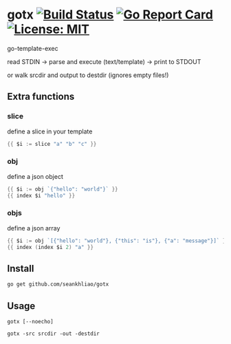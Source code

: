 # gotx [![Build Status][1]][2] [![Go Report Card][3]][4] [![License: MIT][5]][6]
[1]: https://img.shields.io/travis/seankhliao/gotx.svg?style=flat-square
[2]: https://travis-ci.org/seankhliao/gotx
[3]: https://goreportcard.com/badge/github.com/seankhliao/gotx?style=flat-square
[4]: https://goreportcard.com/report/github.com/seankhliao/gotx
[5]: https://img.shields.io/badge/License-MIT-blue.svg?longCache=true&style=flat-square
[6]: LICENSE

go-template-exec

read STDIN -> parse and execute (text/template) -> print to STDOUT

or walk srcdir and output to destdir (ignores empty files!)

## Extra functions
### slice
define a slice in your template
```go
{{ $i := slice "a" "b" "c" }}
```

### obj
define a json object
```go
{{ $i := obj `{"hello": "world"}` }}
{{ index $i "hello" }}
```
### objs
define a json array
```go
{{ $i := obj `[{"hello": "world"}, {"this": "is"}, {"a": "message"}]` }}
{{ index (index $i 2) "a" }}
```

## Install
```sh
go get github.com/seankhliao/gotx
```

## Usage
```
gotx [--noecho]
```

```
gotx -src srcdir -out -destdir
```
